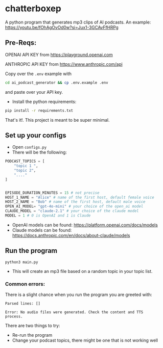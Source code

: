 # chatterboxep

A python program that generates mp3 clips of AI podcasts. 
An example: https://youtu.be/fOhAgOvOd0w?si=Jux1-3GCAvFfHRPg
## Pre-Reqs:
OPENAI API KEY from https://playground.openai.com

ANTHROPIC API KEY from https://www.anthropic.com/api

Copy over the `.env` example with 
```bash
cd ai_podcast_generator && cp .env.example .env
```
and paste over your API key. 

* Install the python requirements:
```bash
pip install -r requirements.txt
```

That's it!. This project is meant to be super minimal. 

## Set up your configs
* Open `configs.py`
* There will be the following:
```python
PODCAST_TOPICS = [
    "topic 1 ",
    "topic 2",
    "...."
]


EPISODE_DURATION_MINUTES = 15 # not precise
HOST_1_NAME = "Alice" # name of the first host, default female voice
HOST_2_NAME = "Bob" # name of the first host, default male voice
OPEN_AI_MODEL= "gpt-4o-mini" # your choice of the open_ai model
CLAUDE_MODEL = "claude-2.1" # your choice of the claude model 
MODEL = 1 # 0 is OpenAI and 1 is Claude
```
* OpenAI models can be found: https://platform.openai.com/docs/models
* Claude models can be found: https://docs.anthropic.com/en/docs/about-claude/models


## Run the program
`python3 main.py`
* This will create an mp3 file based on a random topic in your topic list. 

### Common errors:
There is a slight chance when you run the program you are greeted with:
```
Parsed lines: []

Error: No audio files were generated. Check the content and TTS process.
```
There are two things to try:
* Re-run the program
* Change your podcast topics, there might be one that is not working well
